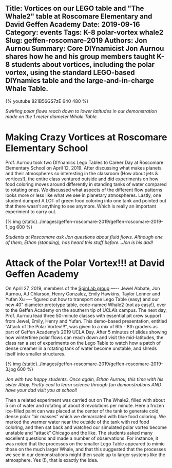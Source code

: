 Title: Vortices on our LEGO table and "The Whale2" table at Roscomare Elementary and David Geffen Academy
Date: 2019-09-16
Category: events
Tags: K-8 polar-vortex whale2
Slug: geffen-roscomare-2019
Authors: Jon Aurnou
Summary: Core DIYnamicist Jon Aurnou shares how he and his group members taught K-8 students about vortices, including the polar vortex, using the standard LEGO-based DIYnamics table and the large-and-in-charge Whale Table.
---

{% youtube 821B56GS7zE 640 480 %}

_Swirling polar flows reach down to lower latitudes in our
demonstration made on the 1 meter diameter Whale Table._

# Making Crazy Vortices at Roscomare Elementary School

Prof. Aurnou took two DIYnamics Lego Tables to Career Day at Roscomare
Elementary School on April 12, 2019.  After discussing what makes
planets and their atmospheres so interesting in the classroom (How
about jets & vortices!), the entire class ventured outside and did
experiments on how food coloring moves around differently in standing
tanks of water compared to rotating ones.  We discussed what aspects
of the different flow patterns looks more or less like what we see in
planetary atmospheres.  Lastly, one student dumped A LOT of green food
coloring into one tank and pointed out that there wasn’t anything to
see anymore.  Which is really an important experiment to carry out.

{% img {static}../images/geffen-roscomare-2019/geffen-roscomare-2019-1.jpg 600 %}

_Students at Roscomare ask Jon questions about fluid flows.  Although
one of them, Ethan (standing), has heard this stuff before...Jon is
his dad!_

# Attack of the Polar Vortex!!! at David Geffen Academy

On April 27, 2019, members of the [SpinLab
group](http://spinlab.epss.ucla.edu/) —-- Jewel Abbate, Jon Aurnou, AJ
Chlarson, Henry Gonzalez, Emily Hawkins, Taylor Lonner and Yufan Xu
--- figured out how to transport one Lego Table (easy) and our new 40"
diameter prototype table, code-named Whale2 (not as easy!), over to
the Geffen Academy on the southern tip of UCLA’s campus.  The next
day, Prof. Aurnou lead three 50-minute classes with essential pit crew
support from Jewel, Emily, Henry and Yufan.  This demo-based
presentation, entitled “Attack of the Polar Vortex!!!”, was given to a
mix of 6th - 8th graders as part of Geffen Academy’s 2019 UCLA Day.
After 5 minutes of slides showing how wintertime polar flows can reach
down and visit the mid-latitudes, the class ran a set of experiments
on the Lego Table to watch how a patch of dense creamer in a rotating
tank of water become unstable, and shreds itself into smaller
structures.

{% img {static}../images/geffen-roscomare-2019/geffen-roscomare-2019-3.jpg 600  %}

_Jon with two happy students.  Once again, Ethan Aurnou, this time
with his sister Abby.  Pretty cool to learn science through fun
demonstrations AND have your dad visit you at school!_

Then a related experiment was carried out on The Whale2, filled
with about 5 cm of water and rotating at about 8 revolutions per
minute.  Here a frozen ice-filled paint can was placed at the center
of the tank to generate cold, dense polar “air masses” which we
demarcated with blue food coloring.  We marked the warmer water near
the outside of the tank with red food coloring, and then sat back and
watched our simulated polar vortex become unstable and “attack”
Chicago and the like.  The students asked many excellent questions and
made a number of observations.  For instance, it was noted that the
processes on the smaller Lego Table appeared to mimic those on the
much larger Whale, and that this suggested that the processes we see
in our demonstrations might then scale up to larger systems like the
atmosphere.  Yes (!), that is exactly the idea.
